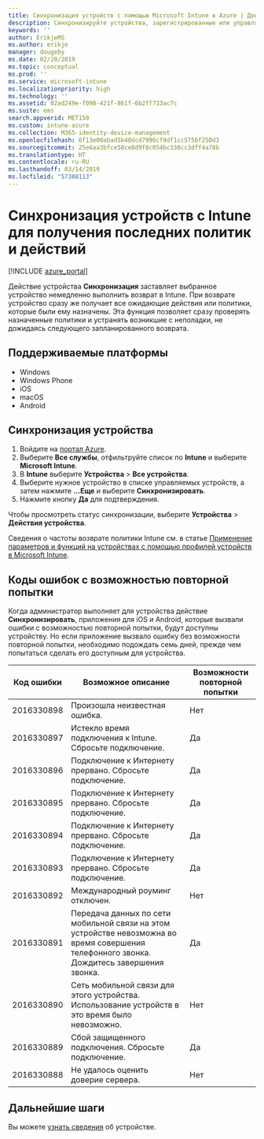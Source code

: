 ```yaml
---
title: Синхронизация устройств с помощью Microsoft Intune в Azure | Документация Майкрософт
description: Синхронизируйте устройства, зарегистрированные или управляемые с помощью Microsoft Intune, для получения последних политик и действий. В статье описано, как выполнить синхронизацию с помощью портала Azure, а также перечислены коды ошибок с возможностью повторных попыток.
keywords: ''
author: ErikjeMS
ms.author: erikje
manager: dougeby
ms.date: 02/28/2019
ms.topic: conceptual
ms.prod: ''
ms.service: microsoft-intune
ms.localizationpriority: high
ms.technology: ''
ms.assetid: 02ad249e-f098-421f-861f-6b2ff733ac7c
ms.suite: ems
search.appverid: MET150
ms.custom: intune-azure
ms.collection: M365-identity-device-management
ms.openlocfilehash: 6f13e00abad5b48dcd7996cf9df1cc5756f250d3
ms.sourcegitcommit: 25e6aa3bfce58ce8d9f8c054bc338cc3dff4a78b
ms.translationtype: HT
ms.contentlocale: ru-RU
ms.lasthandoff: 03/14/2019
ms.locfileid: "57388113"
---
```

# <a name="sync-devices-to-get-the-latest-policies-and-actions-with-intune"></a>Синхронизация устройств с Intune для получения последних политик и действий


[!INCLUDE [azure_portal](./includes/azure_portal.md)]

Действие устройства **Синхронизация** заставляет выбранное устройство немедленно выполнить возврат в Intune. При возврате устройство сразу же получает все ожидающие действия или политики, которые были ему назначены. Эта функция позволяет сразу проверять назначенные политики и устранять возникшие с неполадки, не дожидаясь следующего запланированного возврата.

## <a name="supported-platforms"></a>Поддерживаемые платформы

- Windows
- Windows Phone
- iOS
- macOS
- Android

## <a name="sync-a-device"></a>Синхронизация устройства

1. Войдите на [портал Azure](https://portal.azure.com).
2. Выберите **Все службы**, отфильтруйте список по **Intune** и выберите **Microsoft Intune**. 
3. В **Intune** выберите **Устройства** > **Все устройства**.
4. Выберите нужное устройство в списке управляемых устройств, а затем нажмите **...Еще** и выберите **Синхронизировать**.
5. Нажмите кнопку **Да** для подтверждения.

Чтобы просмотреть статус синхронизации, выберите **Устройства** > **Действия устройства**.

Сведения о частоты возврате политики Intune см. в статье [Применение параметров и функций на устройствах с помощью профилей устройств в Microsoft Intune](device-profiles.md).

## <a name="retryable-error-codes"></a>Коды ошибок с возможностью повторной попытки

Когда администратор выполняет для устройства действие **Синхронизировать**, приложения для iOS и Android, которые вызвали ошибки с возможностью повторной попытки, будут доступны устройству. Но если приложение вызвало ошибку без возможности повторной попытки, необходимо подождать семь дней, прежде чем попытаться сделать его доступным для устройства.


| Код ошибки  | Возможное описание | Возможности повторной попытки |
|---|---|---|
| 2016330898 | Произошла неизвестная ошибка. | Нет |
| 2016330897 | Истекло время подключения к Intune. Сбросьте подключение. | Да |
| 2016330896 | Подключение к Интернету прервано. Сбросьте подключение. | Да |
| 2016330895 | Подключение к Интернету прервано. Сбросьте подключение. | Да |
| 2016330894 | Подключение к Интернету прервано. Сбросьте подключение. | Да |
| 2016330893 | Подключение к Интернету прервано. Сбросьте подключение. | Да|
| 2016330892 | Международный роуминг отключен. | Нет|
| 2016330891 | Передача данных по сети мобильной связи на этом устройстве невозможна во время совершения телефонного звонка. Дождитесь завершения звонка. | Да|
| 2016330890 | Сеть мобильной связи для этого устройства. Использование устройств в это время было невозможно. | Нет|
| 2016330889 | Сбой защищенного подключения. Сбросьте подключение. | Да|
| 2016330888 | Не удалось оценить доверие сервера. | Нет|

## <a name="next-steps"></a>Дальнейшие шаги

Вы можете [узнать сведения](device-inventory.md) об устройстве.
 
